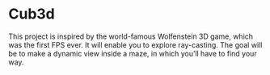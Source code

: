 # Cub3d
This project is inspired by the world-famous Wolfenstein 3D game, which was the first FPS ever. It will enable you to explore ray-casting. The goal will be to make a dynamic view inside a maze, in which you’ll have to find your way.

